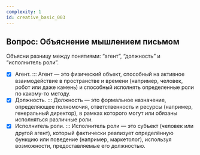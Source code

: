 ```yaml
---
complexity: 1
id: creative_basic_003
---
```


## Вопрос: Объяснение мышлением письмом
Объясни разницу между понятиями: “агент”, “должность” и “исполнитель роли”.

- [x] Агент. ::: Агент — это физический объект, способный на активное взаимодействие в пространстве и времени (например, человек, робот или даже камень) и способный исполнять определенные роли по какому-то методу.
- [x] Должность. ::: Должность — это формальное назначение, определяющее полномочия, ответственность и ресурсы (например, генеральный директор), в рамках которого могут или обязаны исполняться различные роли.
- [x] Исполнитель роли. ::: Исполнитель роли — это субъект (человек или другой агент), который фактически реализует определённую функцию или поведение (например, маркетолог), используя возможности, предоставляемые его должностью.